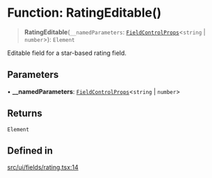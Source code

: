 # Function: RatingEditable()

> **RatingEditable**(`__namedParameters`: [`FieldControlProps`](../interfaces/FieldControlProps.md)\<`string` \| `number`\>): `Element`

Editable field for a star-based rating field.

## Parameters

• **\_\_namedParameters**: [`FieldControlProps`](../interfaces/FieldControlProps.md)\<`string` \| `number`\>

## Returns

`Element`

## Defined in

[src/ui/fields/rating.tsx:14](https://github.com/blacksmithgu/datacore/blob/68b5529e5bdbcee81e7112d11ecb8c7d40cbb0f2/src/ui/fields/rating.tsx#L14)
